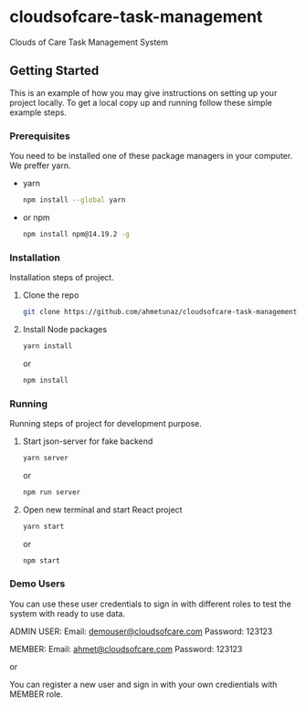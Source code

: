 # cloudsofcare-task-management

Clouds of Care Task Management System

<!-- GETTING STARTED -->

## Getting Started

This is an example of how you may give instructions on setting up your project locally.
To get a local copy up and running follow these simple example steps.

### Prerequisites

You need to be installed one of these package managers in your computer. We preffer yarn.

- yarn
  ```sh
  npm install --global yarn
  ```
- or npm
  ```sh
  npm install npm@14.19.2 -g
  ```

### Installation

Installation steps of project.

1. Clone the repo
   ```sh
   git clone https://github.com/ahmetunaz/cloudsofcare-task-management
   ```
2. Install Node packages
   ```sh
   yarn install
   ```
   or
   ```sh
   npm install
   ```

### Running

Running steps of project for development purpose.

1. Start json-server for fake backend
   ```sh
   yarn server
   ```
   or
   ```sh
   npm run server
   ```
2. Open new terminal and start React project
   ```sh
   yarn start
   ```
   or
   ```sh
   npm start
   ```

### Demo Users

You can use these user credentials to sign in with different roles to test the system with ready to use data.

ADMIN USER:
Email: demouser@cloudsofcare.com
Password: 123123

MEMBER:
Email: ahmet@cloudsofcare.com
Password: 123123

or

You can register a new user and sign in with your own credientials with MEMBER role.
